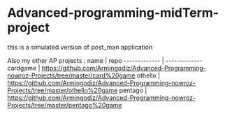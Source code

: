 # Advanced-programming-midTerm-project
this is a simulated version of post_man application 

Also my other AP projects : 
    name     | repo
------------- | -------------
  cardgame    | https://github.com/Armingodiz/Advanced-Programming-nowroz-Projects/tree/master/card%20game
  othello     | https://github.com/Armingodiz/Advanced-Programming-nowroz-Projects/tree/master/othello%20game
  pentago     | https://github.com/Armingodiz/Advanced-Programming-nowroz-Projects/tree/master/pentago%20game
